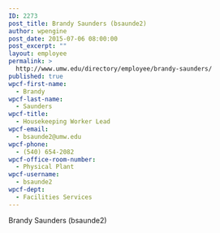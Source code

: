 ```yaml
---
ID: 2273
post_title: Brandy Saunders (bsaunde2)
author: wpengine
post_date: 2015-07-06 08:00:00
post_excerpt: ""
layout: employee
permalink: >
  http://www.umw.edu/directory/employee/brandy-saunders/
published: true
wpcf-first-name:
  - Brandy
wpcf-last-name:
  - Saunders
wpcf-title:
  - Housekeeping Worker Lead
wpcf-email:
  - bsaunde2@umw.edu
wpcf-phone:
  - (540) 654-2082
wpcf-office-room-number:
  - Physical Plant
wpcf-username:
  - bsaunde2
wpcf-dept:
  - Facilities Services
---
```

Brandy Saunders (bsaunde2)